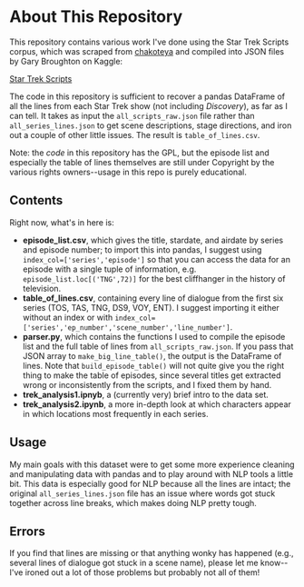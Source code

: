 About This Repository
================

This repository contains various work I've done using the Star Trek Scripts corpus, which was scraped from [chakoteya](http://www.chakoteya.net/StarTrek/index.html) and compiled into JSON files by Gary Broughton on Kaggle:

[Star Trek Scripts](https://www.kaggle.com/gjbroughton/start-trek-scripts)

The code in this repository is sufficient to recover a pandas DataFrame of all the lines from each Star Trek show (not including *Discovery*), as far as I can tell. It takes as input the ```all_scripts_raw.json``` file rather than ```all_series_lines.json``` to get scene descriptions, stage directions, and iron out a couple of other little issues. The result is ```table_of_lines.csv```.

Note: the *code* in this repository has the GPL, but the episode list and especially the table of lines themselves are still under Copyright by the various rights owners--usage in this repo is purely educational.

Contents
-----

Right now, what's in here is:

* **episode_list.csv**, which gives the title, stardate, and airdate by series and episode number; to import this into pandas, I suggest using 
```index_col=['series','episode']``` 
so that you can access the data for an episode with a single tuple of information, e.g.
```episode_list.loc[('TNG',72)]```
for the best cliffhanger in the history of television.
* **table_of_lines.csv**, containing every line of dialogue from the first six series (TOS, TAS, TNG, DS9, VOY, ENT). I suggest importing it either without an index or with ```index_col=['series','ep_number','scene_number','line_number']```.
* **parser.py**, which contains the functions I used to compile the episode list and the full table of lines from ```all_scripts_raw.json```. If you pass that JSON array to ```make_big_line_table()```, the output is the DataFrame of lines. Note that ```build_episode_table()``` will not quite give you the right thing to make the table of episodes, since several titles get extracted wrong or inconsistently from the scripts, and I fixed them by hand.
* **trek_analysis1.ipnyb**, a (currently very) brief intro to the data set.
* **trek_analysis2.ipynb**, a more in-depth look at which characters appear in which locations most frequently in each series.

Usage
-----

My main goals with this dataset were to get some more experience cleaning and manipulating data with pandas and to play around with NLP tools a little bit. This data is especially good for NLP because all the lines are intact; the original ```all_series_lines.json``` file has an issue where words got stuck together across line breaks, which makes doing NLP pretty tough.

Errors
----

If you find that lines are missing or that anything wonky has happened (e.g., several lines of dialogue got stuck in a scene name), please let me know--I've ironed out a lot of those problems but probably not all of them!

